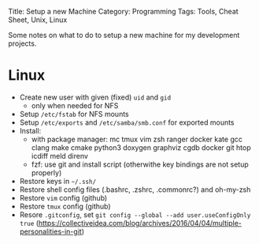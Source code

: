 Title: Setup a new Machine
Category: Programming
Tags: Tools, Cheat Sheet, Unix, Linux

Some notes on what to do to setup a new machine for my development projects.

# Linux

- Create new user with given (fixed) `uid` and `gid`
    - only when needed for NFS
- Setup `/etc/fstab` for NFS mounts
- Setup `/etc/exports` and `/etc/samba/smb.conf` for exported mounts
- Install:
    - with package manager: mc tmux vim zsh ranger docker kate gcc clang make cmake python3 doxygen graphviz cgdb docker git htop icdiff meld direnv
    - fzf: use git and install script (otherwithe key bindings are not setup properly)
- Restore keys in `~/.ssh/`
- Restore shell config files (.bashrc, .zshrc, .commonrc?) and oh-my-zsh
- Restore `vim` config (github)
- Restore `tmux` config (github)
- Resore `.gitconfig`, set `git config --global --add user.useConfigOnly true` (https://collectiveidea.com/blog/archives/2016/04/04/multiple-personalities-in-git)

